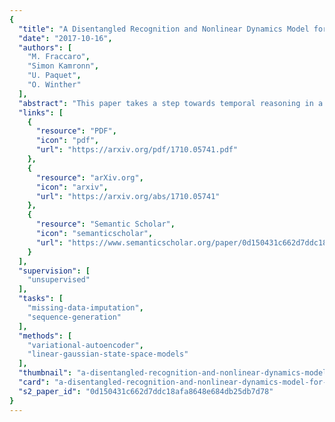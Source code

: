 ```yaml
---
{
  "title": "A Disentangled Recognition and Nonlinear Dynamics Model for Unsupervised Learning",
  "date": "2017-10-16",
  "authors": [
    "M. Fraccaro",
    "Simon Kamronn",
    "U. Paquet",
    "O. Winther"
  ],
  "abstract": "This paper takes a step towards temporal reasoning in a dynamically changing video, not in the pixel space that constitutes its frames, but in a latent space that describes the non-linear dynamics of the objects in its world. We introduce the Kalman variational auto-encoder, a framework for unsupervised learning of sequential data that disentangles two latent representations: an object's representation, coming from a recognition model, and a latent state describing its dynamics. As a result, the evolution of the world can be imagined and missing data imputed, both without the need to generate high dimensional frames at each time step. The model is trained end-to-end on videos of a variety of simulated physical systems, and outperforms competing methods in generative and missing data imputation tasks.",
  "links": [
    {
      "resource": "PDF",
      "icon": "pdf",
      "url": "https://arxiv.org/pdf/1710.05741.pdf"
    },
    {
      "resource": "arXiv.org",
      "icon": "arxiv",
      "url": "https://arxiv.org/abs/1710.05741"
    },
    {
      "resource": "Semantic Scholar",
      "icon": "semanticscholar",
      "url": "https://www.semanticscholar.org/paper/0d150431c662d7ddc18afa8648e684db25db7d78"
    }
  ],
  "supervision": [
    "unsupervised"
  ],
  "tasks": [
    "missing-data-imputation",
    "sequence-generation"
  ],
  "methods": [
    "variational-autoencoder",
    "linear-gaussian-state-space-models"
  ],
  "thumbnail": "a-disentangled-recognition-and-nonlinear-dynamics-model-for-unsupervised-learning-thumb.jpg",
  "card": "a-disentangled-recognition-and-nonlinear-dynamics-model-for-unsupervised-learning-card.jpg",
  "s2_paper_id": "0d150431c662d7ddc18afa8648e684db25db7d78"
}
---
```


